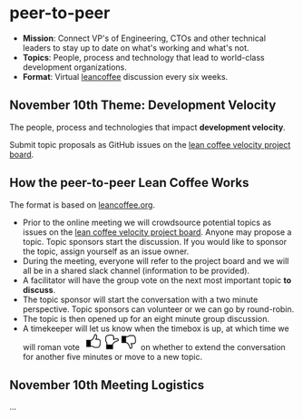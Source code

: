 # peer-to-peer

- **Mission**: Connect VP's of Engineering, CTOs and other technical leaders to stay up to date on what's working and what's not.
- **Topics**: People, process and technology that lead to world-class development organizations.
- **Format**: Virtual [leancoffee](https://leancoffee.org) discussion every six weeks.

## November 10th Theme: Development Velocity

The people, process and technologies that impact **development velocity**.

Submit topic proposals as GitHub issues on the [lean coffee velocity project board](https://github.com/profiq/P2P-Tech-Roundtable/projects/1).

## How the peer-to-peer Lean Coffee Works

The format is based on [leancoffee.org](https://leancoffee.org/).

- Prior to the online meeting we will crowdsource potential topics as issues on the [lean coffee velocity project board](https://github.com/profiq/peer-to-peer/projects/1). Anyone may propose a topic. Topic sponsors start the discussion. If you would like to sponsor the topic, assign yourself as an issue owner.
- During the meeting, everyone will refer to the project board and we will all be in a shared slack channel (information to be provided).
- A facilitator will have the group vote on the next most important topic **to discuss**.
- The topic sponsor will start the conversation with a two minute perspective. Topic sponsors can volunteer or we can go by round-robin.
- The topic is then opened up for an eight minute group discussion.
- A timekeeper will let us know when the timebox is up, at which time we will roman vote ![roman vote](images/roman_vote.png) on whether to extend the conversation for another five minutes or move to a new topic.

## November 10th Meeting Logistics

...
